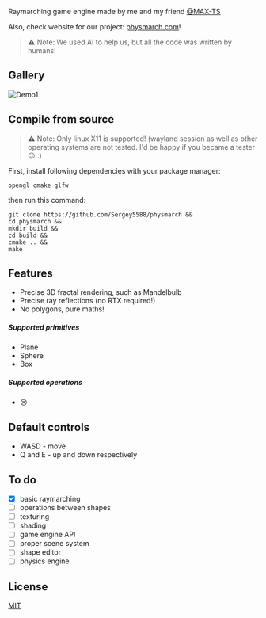 Raymarching game engine made by me and my friend [@MAX-TS](https://github.com/MAX-TS)

Also, check website for our project: [physmarch.com](https://physmarch.com)!

> :warning: Note: We used AI to help us, but all the code was written by humans! 

## Gallery
![Demo1](https://github.com/Sergey5588/physmarch/blob/master/demos/demo1.gif)

## Compile from source
> :warning: Note: Only linux  X11 is supported! (wayland session as well as other operating systems are not tested. I'd be happy if you became a tester :wink: .)

First, install following dependencies with your package manager:

```opengl cmake glfw```

then run this command:

```
git clone https://github.com/Sergey5588/physmarch &&
cd physmarch &&
mkdir build &&
cd build &&
cmake .. &&
make
```
## Features
- Precise 3D fractal rendering, such as Mandelbulb
- Precise ray reflections (no RTX required!)
- No polygons, pure maths!
##### Supported primitives
- Plane
- Sphere
- Box
##### Supported operations
- :cry:
## Default controls
- WASD - move
- Q and E - up and down respectively
## To do
- [x] basic raymarching
- [ ] operations between shapes
- [ ] texturing
- [ ] shading
- [ ] game engine API
- [ ] proper scene system
- [ ] shape editor
- [ ] physics engine

## License

[MIT](https://github.com/Sergey5588/physmarch/blob/master/LICENSE)
